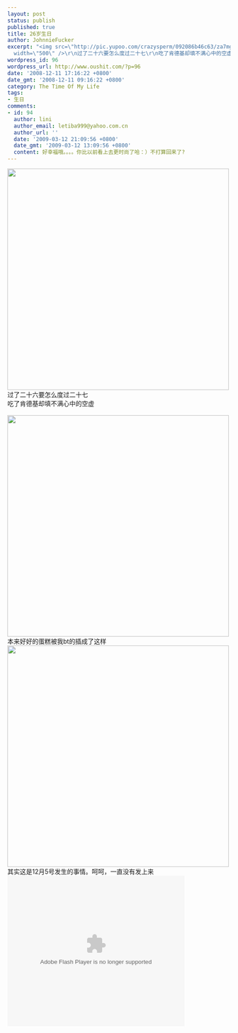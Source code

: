 ```yaml
---
layout: post
status: publish
published: true
title: 26岁生日
author: JohnnieFucker
excerpt: "<img src=\"http://pic.yupoo.com/crazysperm/092086b46c63/za7mgt45.jpg\" alt=\"\"
  width=\"500\" />\r\n过了二十六要怎么度过二十七\r\n吃了肯德基却填不满心中的空虚\r\n"
wordpress_id: 96
wordpress_url: http://www.oushit.com/?p=96
date: '2008-12-11 17:16:22 +0800'
date_gmt: '2008-12-11 09:16:22 +0800'
category: The Time Of My Life
tags:
- 生日
comments:
- id: 94
  author: lini
  author_email: letiba999@yahoo.com.cn
  author_url: ''
  date: '2009-03-12 21:09:56 +0800'
  date_gmt: '2009-03-12 13:09:56 +0800'
  content: 好幸福哦。。。。你比以前看上去更时尚了哈：）不打算回来了?
---
```

<p><img src="http://pic.yupoo.com/crazysperm/092086b46c63/za7mgt45.jpg" alt="" width="500" /><br />
过了二十六要怎么度过二十七<br />
吃了肯德基却填不满心中的空虚<br />
<!--break--><a id="more-96"></a><br />
<img src="http://pic.yupoo.com/crazysperm/326986b46f85/tqjicm6a.jpg" alt="" width="500" /><br />
本来好好的蛋糕被我bt的插成了这样<br />
<img src="http://pic.yupoo.com/crazysperm/860496b46fa2/5c9mbimc.jpg" alt="" width="500" /><br />
其实这是12月5号发生的事情。呵呵，一直没有发上来<br />
<object width="400" height="340"><param name="movie" value="http://www.tudou.com/v/qEh1PGTi3Qk"></param><param name="allowScriptAccess" value="always"></param><param name="wmode" value="transparent"></param><embed src="http://www.tudou.com/v/qEh1PGTi3Qk" type="application/x-shockwave-flash" width="400" height="340" allowFullScreen="true" wmode="transparent" allowScriptAccess="always"></embed></object></p>

